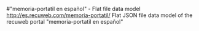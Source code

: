 #"memoria-portatil en español" - Flat file data model
http://es.recuweb.com/memoria-portatil/
Flat JSON file data model of the recuweb portal "memoria-portatil en español"
